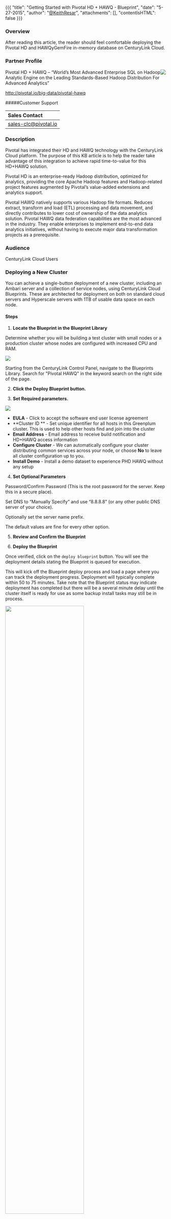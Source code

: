 {{{
  "title": "Getting Started with Pivotal HD + HAWQ - Blueprint",
  "date": "5-27-2015",
  "author": "<a href='https://twitter.com/KeithResar'>@KeithResar</a>",
  "attachments": [],
  "contentIsHTML": false
}}}



### Overview

After reading this article, the reader should feel comfortable deploying the Pivotal HD and HAWQyGemFire in-memory database on CenturyLink Cloud.

### Partner Profile

<img src="/knowledge-base/images/pivotal_hdhawq/product-pivotal-hd.png" style="border:0;float:right;max-width: 150px;">

Pivotal HD + HAWQ – “World’s Most Advanced Enterprise SQL on Hadoop Analytic Engine on the Leading Standards-Based Hadoop Distribution For Advanced Analytics”

http://pivotal.io/big-data/pivotal-hawq

#####Customer Support

|Sales Contact   	|
|:-	|
|sales-clc@pivotal.io   	|


### Description

Pivotal has integrated their HD and HAWQ technology with the CenturyLink Cloud platform.  The purpose of this KB article is to help the reader take advantage of this integration to achieve rapid time-to-value for this HD+HAWQ solution.

Pivotal HD is an enterprise-ready Hadoop distribution, optimized for analytics, providing the core Apache Hadoop features and Hadoop-related project features augmented by Pivotal’s value-added extensions and analytics support.

Pivotal HAWQ natively supports various Hadoop file formats. Reduces extract, transform and load (ETL) processing and data movement, and directly contributes to lower cost of ownership of the data analytics solution. Pivotal HAWQ data federation capabilities are the most advanced in the industry. They enable enterprises to implement end-to-end data analytics initiatives, without having to execute major data transformation projects as a prerequisite.


### Audience

CenturyLink Cloud Users


### Deploying a New Cluster

You can achieve a single-button deployment of a new cluster, including an Ambari server and a collection of service nodes, using CenturyLink Cloud Blueprints.  These are architected for deployment on both on standard cloud servers and Hyperscale servers with 1TB of usable data space on each node.

#### Steps


1. **Locate the Blueprint in the Blueprint Library**

  Determine whether you will be building a test cluster with small nodes or a production cluster whose nodes are configured with increased CPU and RAM.

  <img src="/knowledge-base/images/pivotal_hdhawq/cluster_blueprint_tiles.png" style="border:0;max-width:250px;">

  Starting from the CenturyLink Control Panel, navigate to the Blueprints Library. Search for "Pivotal HAWQ" in the keyword search on the right side of the page.

2. **Click the Deploy Blueprint button.**

3. **Set Required parameters.**

  <img src="/knowledge-base/images/pivotal_hdhawq/deploy_cluster_parameters.png" style="max-width:450px;">

  * **EULA** - Click to accept the software end user license agreement
  * **Cluster ID ** - Set unique identifier for all hosts in this Greenplum cluster.  This is used to help other hosts find and join into the cluster
  * **Email Address** - Email address to receive build notification and HD+HAWQ access information
  * **Configure Cluster** - We can automatically configure your cluster distributing common services across your node, or choose **No** to leave all cluster configuration up to you.
  * **Install Demo** - Install a demo dataset to experience PHD HAWQ without any setup


4. **Set Optional Parameters**

  Password/Confirm Password (This is the root password for the server. Keep this in a secure place).  

  Set DNS to “Manually Specify” and use “8.8.8.8” (or any other public DNS server of your choice).

  Optionally set the server name prefix.

  The default values are fine for every other option.

5. **Review and Confirm the Blueprint**

6. **Deploy the Blueprint**

  Once verified, click on the `deploy blueprint` button. You will see the deployment details stating the Blueprint is queued for execution.

  This will kick off the Blueprint deploy process and load a page where you can track the deployment progress. Deployment will typically complete within 50 to 75 minutes.  Take note that the Blueprint status may indicate deployment has completed but there will be a several minute delay until the cluster itself is ready for use as some backup install tasks may still be in process.

  <img src="/knowledge-base/images/pivotal_hdhawq/ambari_install_progress.png" style="width:70%;">

7. **Deployment Complete**

  Once the Blueprint has finished execution you will receive an email confirming the newly deployed assets.  If you do not receive an email like the one shown below your cluster may have had a deployment error - review the *Blueprint Build Log* to for error messages.

  <img src="/knowledge-base/images/pivotal_hdhawq/deploy_cluster_complete_email.png" style="border:0;width:70%;">

8. **Ambari Dashboard**

  Access the Ambari dashboard via port 8080 on your Ambari server.  Authenticate using the default credentials admin/admin.

  <img src="/knowledge-base/images/pivotal_hdhawq/ambari_dashboard.png" style="border:0;">

8. **Demo Application** (optional)

  If you elected to install the optional demo application you may access the Chicago Crime Database from one of the HAWQ nodes - look for an email once the install is completed for personalized access details to get started immediately.

  Execute these as the `gpadmin` user which already has permissions to the HAWQ datasource:

  ```
  > ssh root@hawq_server

  > su -l gpadmin
  > psql
  ```

  Example queries:

  ```
  -- Crime frequency by hour of day
  SELECT EXTRACT('hour' FROM crime_date) hour_of_day, count(*)
  FROM crimes
  GROUP BY 1
  ORDER BY 2 DESC LIMIT 3;

  -- (Requires https://github.com/mgoddard-pivotal/pg_geohash)
  -- Get a list of areas by crime prevalence, where the precision of the geohash
  -- is truncated to 6 characters to provide for wider "bins".
  SELECT SUBSTRING(LAT_LON_TO_GEOHASH(latitude, longitude) FROM 1 for 5) geohash, COUNT(*)
  FROM crimes
  GROUP BY 1
  ORDER BY 2 DESC
  LIMIT 20;

  -- Similar to above, but showing the (lat, lon) value of the center of each "grid"
  SELECT GEOHASH_TO_LAT_LON(SUBSTRING(LAT_LON_TO_GEOHASH(latitude, longitude) FROM 1 FOR 5)::text) "(lat, lon)", COUNT(*)
  FROM crimes
  WHERE latitude IS NOT NULL AND longitude IS NOT NULL
  GROUP BY 1
  ORDER BY 2 DESC
  LIMIT 100;

  -- This shows the inverse of LAT_LON_TO_GEOHASH function
  SELECT location, GEOHASH_TO_LAT_LON(LAT_LON_TO_GEOHASH(latitude, longitude))
  FROM crimes
  LIMIT 20;

  -- UDF needed in the view (next part)
  CREATE OR REPLACE FUNCTION url_escape (url text)
    RETURNS text
  AS $$
  import urllib
  if url == None:
    return url
  return urllib.quote(url)
  $$ LANGUAGE plpythonu;

  -- Create a VIEW on the crimes table, adding a wrapper to format
  -- the LOCATION column as a link to Google (for viewing on Google Maps)
  DROP VIEW IF EXISTS crimes_view;
  CREATE VIEW crimes_view AS
  SELECT
    case_number
    , crime_date
    , block
    , primary_type
    , description
    , location_desc
    , beat
    , district
    , ward
    , 'https://www.google.com/#q=' || url_escape(location) map_link
  FROM crimes
  WHERE location IS NOT NULL;

  -- Try the regular expression operator, ~* (case insensitive)
  SELECT * FROM crimes_view
  WHERE block ~* 'Wabash'
  ORDER BY crime_date DESC, primary_type DESC
  LIMIT 250;
  ```

12. **Enable public access** (optional)

  Servers are built using private IPs only with access with client or IPSEC VPN.  For access from the Internet at large add a public IP to your master server.

  <a href="../../network/how-to-add-public-ip-to-virtual-machine/">
    <img style="border:0;width:50px;vertical-align:middle;" src="/knowledge-base/images/shared_assets/fw_icon.png">
    Adding a public IP to your virtual machine
  </a>



### Pricing

The costs listed above in the above steps are for the infrastructure only.

After deploying this Blueprint, you may secure entitlements to the technology using the following steps:

 * Email: sales-clc@pivotal.io

### Frequently Asked Questions

**Where do I obtain my license?**

Contact your Pivotal account manager or inquire via email to [centurylinkcloud-sales@pivotal.io](mailto:centurylinkcloud-sales@pivotal.io)

**Who should I contact for support?**

* For issues related to cloud infrastructure, please open a ticket using the [CenturyLink Cloud Support Process](../../Support/how-do-i-report-a-support-issue.md).
* For issues related to interacting with an HD + HAWQ cluster review the [Pivotal KB](https://support.pivotal.io/hc/en-us/categories/200072578-Pivotal-HD-Knowledge-Base)
* For issues related to deploying the Pivotal HD + HAWQ Blueprints and application operation on CenturyLink Cloud and you have a paid license, please contact sales-clc@pivotal.io or follow your existing Pivotal support process if known.


**How do I login to my cluster for the first time?**

Access your new Pivotal HD+HAWQ cluster via ssh as the root user whose password you supplied at create time.  

You may access the Ambari dashboard using the default credentials of admin/admin.


**What applications are contained in the default installation?**

The 10-node cluster configuration is available via pre-configured Ambari Blueprints.  


[10-node Blueprint](https://github.com/dbbaskette/phd3-hawq-aws/blob/master/10-node-blueprint.json):

|Name | Cardinality  | Components  |
|:-:|---|:-:|
| Gateway | 1  | Ambari, Nagios, Zookeeper, Oozie.  (This is the Ambari server)  |
| Master 1 | 1  | Namenode, PXF, Zookeeper, Ganglia Server, HDFS, YARN  |
| Master 2 | 1  | Secondary Namenode, PXF, HAWQ Master, Zookeeper, History Server, HDFS, YARN, Ganglia  |
| Master 3 | 1  | Resource Manager, APP Timeline Server, HAWQ Standby, Zookeeper, Ganglia  |
| Master 4 | 1  | Zookeeper Server, Hive Server, Hive Metastore, Mysql Server, HCAT, Ganglia  |
| Slave | 5  | Node Manager, Data node, PXF, HAWQ, Ganglia |
